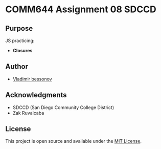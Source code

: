 # COMM644 Assignment 08 **SDCCD**

## Purpose

JS practicing: 

- **Closures**


## Author

- [Vladimir bessonov](https://github.com/VladimirBessonov)

## Acknowledgments

- SDCCD (San Diego Community College District)
- Zak Ruvalcaba

## License

This project is open source and available under the [MIT License](LICENSE).